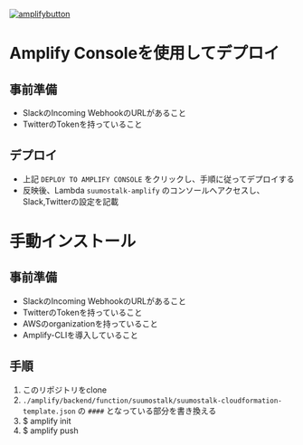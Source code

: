 
[![amplifybutton](https://oneclick.amplifyapp.com/button.svg)](https://console.aws.amazon.com/amplify/home#/deploy?repo=https://github.com/howyi/suumobox)
# Amplify Consoleを使用してデプロイ
## 事前準備
- SlackのIncoming WebhookのURLがあること
- TwitterのTokenを持っていること
## デプロイ
- 上記 `DEPLOY TO AMPLIFY CONSOLE` をクリックし、手順に従ってデプロイする
- 反映後、Lambda `suumostalk-amplify` のコンソールへアクセスし、Slack,Twitterの設定を記載

# 手動インストール
## 事前準備
- SlackのIncoming WebhookのURLがあること
- TwitterのTokenを持っていること
- AWSのorganizationを持っていること
- Amplify-CLIを導入していること

## 手順
1. このリポジトリをclone
2. `./amplify/backend/function/suumostalk/suumostalk-cloudformation-template.json` の `####` となっている部分を書き換える
3. $ amplify init
4. $ amplify push
